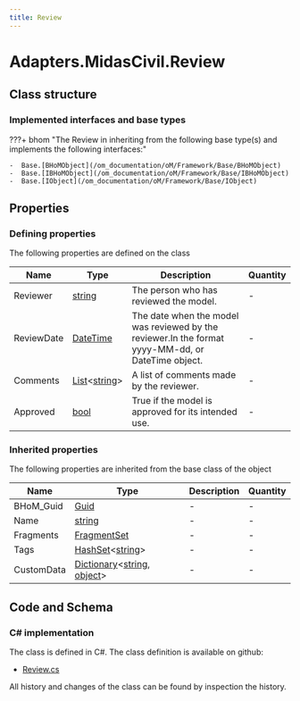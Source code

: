 ```yaml
---
title: Review
---
```


# Adapters.MidasCivil.Review



## Class structure

### Implemented interfaces and base types

???+ bhom "The Review in inheriting from the following base type(s) and implements the following interfaces:"

    -  Base.[BHoMObject](/om_documentation/oM/Framework/Base/BHoMObject)
    -  Base.[IBHoMObject](/om_documentation/oM/Framework/Base/IBHoMObject)
    -  Base.[IObject](/om_documentation/oM/Framework/Base/IObject)


## Properties



### Defining properties

The following properties are defined on the class

| Name             | Type             | Description      | Quantity         |
|------------------|------------------|------------------|------------------|
| Reviewer | [string](https://learn.microsoft.com/en-us/dotnet/api/System.String?view=netstandard-2.0) | The person who has reviewed the model. | - |
| ReviewDate | [DateTime](https://learn.microsoft.com/en-us/dotnet/api/System.DateTime?view=netstandard-2.0) | The date when the model was reviewed by the reviewer.In the format yyyy-MM-dd, or DateTime object. | - |
| Comments | [List](https://learn.microsoft.com/en-us/dotnet/api/System.Collections.Generic.List-1?view=netstandard-2.0)&lt;[string](https://learn.microsoft.com/en-us/dotnet/api/System.String?view=netstandard-2.0)&gt; | A list of comments made by the reviewer. | - |
| Approved | [bool](https://learn.microsoft.com/en-us/dotnet/api/System.Boolean?view=netstandard-2.0) | True if the model is approved for its intended use. | - |


### Inherited properties
The following properties are inherited from the base class of the object

| Name             | Type             | Description      | Quantity         |
|------------------|------------------|------------------|------------------|
| BHoM_Guid | [Guid](https://learn.microsoft.com/en-us/dotnet/api/System.Guid?view=netstandard-2.0) | - | - |
| Name | [string](https://learn.microsoft.com/en-us/dotnet/api/System.String?view=netstandard-2.0) | - | - |
| Fragments | [FragmentSet](/om_documentation/oM/Framework/Base/FragmentSet) | - | - |
| Tags | [HashSet](https://learn.microsoft.com/en-us/dotnet/api/System.Collections.Generic.HashSet-1?view=netstandard-2.0)&lt;[string](https://learn.microsoft.com/en-us/dotnet/api/System.String?view=netstandard-2.0)&gt; | - | - |
| CustomData | [Dictionary](https://learn.microsoft.com/en-us/dotnet/api/System.Collections.Generic.Dictionary-2?view=netstandard-2.0)&lt;[string](https://learn.microsoft.com/en-us/dotnet/api/System.String?view=netstandard-2.0), [object](https://learn.microsoft.com/en-us/dotnet/api/System.Object?view=netstandard-2.0)&gt; | - | - |


## Code and Schema

### C# implementation

The class is defined in C#. The class definition is available on github:

- [Review.cs](https://github.com/BHoM/MidasCivil_Toolkit/blob/develop/MidasCivil_oM/Settings/Review.cs)

All history and changes of the class can be found by inspection the history.
